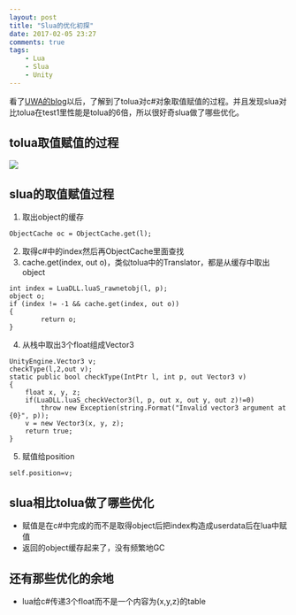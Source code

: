 ```yaml
---
layout: post
title: "Slua的优化初探"
date: 2017-02-05 23:27
comments: true
tags: 
	- Lua
	- Slua
	- Unity
---
```

看了[UWA的blog](http://blog.uwa4d.com/archives/USparkle_Lua.html)以后，了解到了tolua对c#对象取值赋值的过程。并且发现slua对比tolua在test1里性能是tolua的6倍，所以很好奇slua做了哪些优化。  
## tolua取值赋值的过程  
![](/assets/blogImg/UnityShader/setcsharpobjectvalue.png)  
## slua的取值赋值过程  
1. 取出object的缓存  

```  
ObjectCache oc = ObjectCache.get(l);
```  
2. 取得c#中的index然后再ObjectCache里面查找  
3. cache.get(index, out o)，类似tolua中的Translator，都是从缓存中取出object  

```  
int index = LuaDLL.luaS_rawnetobj(l, p);
object o;
if (index != -1 && cache.get(index, out o))
{
        return o;
}
```    
4. 从栈中取出3个float组成Vector3  

```  
UnityEngine.Vector3 v;
checkType(l,2,out v); 
static public bool checkType(IntPtr l, int p, out Vector3 v)
{
	float x, y, z;
	if(LuaDLL.luaS_checkVector3(l, p, out x, out y, out z)!=0)
		throw new Exception(string.Format("Invalid vector3 argument at {0}", p));
	v = new Vector3(x, y, z);
	return true;
}
```  
5. 赋值给position  

```  
self.position=v;
```  
<!-- more -->
## slua相比tolua做了哪些优化  
* 赋值是在c#中完成的而不是取得object后把index构造成userdata后在lua中赋值
* 返回的object缓存起来了，没有频繁地GC  
## 还有那些优化的余地  
* lua给c#传递3个float而不是一个内容为{x,y,z}的table
